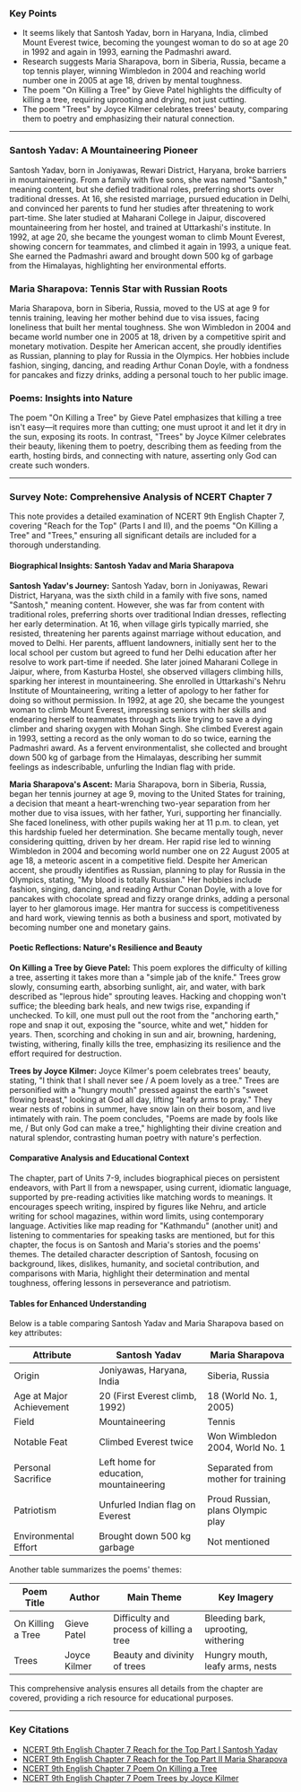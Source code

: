 ### Key Points

- It seems likely that Santosh Yadav, born in Haryana, India, climbed Mount Everest twice, becoming the youngest woman to do so at age 20 in 1992 and again in 1993, earning the Padmashri award.
- Research suggests Maria Sharapova, born in Siberia, Russia, became a top tennis player, winning Wimbledon in 2004 and reaching world number one in 2005 at age 18, driven by mental toughness.
- The poem "On Killing a Tree" by Gieve Patel highlights the difficulty of killing a tree, requiring uprooting and drying, not just cutting.
- The poem "Trees" by Joyce Kilmer celebrates trees' beauty, comparing them to poetry and emphasizing their natural connection.

---

### Santosh Yadav: A Mountaineering Pioneer

Santosh Yadav, born in Joniyawas, Rewari District, Haryana, broke barriers in mountaineering. From a family with five sons, she was named "Santosh," meaning content, but she defied traditional roles, preferring shorts over traditional dresses. At 16, she resisted marriage, pursued education in Delhi, and convinced her parents to fund her studies after threatening to work part-time. She later studied at Maharani College in Jaipur, discovered mountaineering from her hostel, and trained at Uttarkashi's institute. In 1992, at age 20, she became the youngest woman to climb Mount Everest, showing concern for teammates, and climbed it again in 1993, a unique feat. She earned the Padmashri award and brought down 500 kg of garbage from the Himalayas, highlighting her environmental efforts.

### Maria Sharapova: Tennis Star with Russian Roots

Maria Sharapova, born in Siberia, Russia, moved to the US at age 9 for tennis training, leaving her mother behind due to visa issues, facing loneliness that built her mental toughness. She won Wimbledon in 2004 and became world number one in 2005 at 18, driven by a competitive spirit and monetary motivation. Despite her American accent, she proudly identifies as Russian, planning to play for Russia in the Olympics. Her hobbies include fashion, singing, dancing, and reading Arthur Conan Doyle, with a fondness for pancakes and fizzy drinks, adding a personal touch to her public image.

### Poems: Insights into Nature

The poem "On Killing a Tree" by Gieve Patel emphasizes that killing a tree isn't easy—it requires more than cutting; one must uproot it and let it dry in the sun, exposing its roots. In contrast, "Trees" by Joyce Kilmer celebrates their beauty, likening them to poetry, describing them as feeding from the earth, hosting birds, and connecting with nature, asserting only God can create such wonders.

---

### Survey Note: Comprehensive Analysis of NCERT Chapter 7

This note provides a detailed examination of NCERT 9th English Chapter 7, covering "Reach for the Top" (Parts I and II), and the poems "On Killing a Tree" and "Trees," ensuring all significant details are included for a thorough understanding.

#### Biographical Insights: Santosh Yadav and Maria Sharapova

**Santosh Yadav's Journey:**
Santosh Yadav, born in Joniyawas, Rewari District, Haryana, was the sixth child in a family with five sons, named "Santosh," meaning content. However, she was far from content with traditional roles, preferring shorts over traditional Indian dresses, reflecting her early determination. At 16, when village girls typically married, she resisted, threatening her parents against marriage without education, and moved to Delhi. Her parents, affluent landowners, initially sent her to the local school per custom but agreed to fund her Delhi education after her resolve to work part-time if needed. She later joined Maharani College in Jaipur, where, from Kasturba Hostel, she observed villagers climbing hills, sparking her interest in mountaineering. She enrolled in Uttarkashi's Nehru Institute of Mountaineering, writing a letter of apology to her father for doing so without permission. In 1992, at age 20, she became the youngest woman to climb Mount Everest, impressing seniors with her skills and endearing herself to teammates through acts like trying to save a dying climber and sharing oxygen with Mohan Singh. She climbed Everest again in 1993, setting a record as the only woman to do so twice, earning the Padmashri award. As a fervent environmentalist, she collected and brought down 500 kg of garbage from the Himalayas, describing her summit feelings as indescribable, unfurling the Indian flag with pride.

**Maria Sharapova's Ascent:**
Maria Sharapova, born in Siberia, Russia, began her tennis journey at age 9, moving to the United States for training, a decision that meant a heart-wrenching two-year separation from her mother due to visa issues, with her father, Yuri, supporting her financially. She faced loneliness, with other pupils waking her at 11 p.m. to clean, yet this hardship fueled her determination. She became mentally tough, never considering quitting, driven by her dream. Her rapid rise led to winning Wimbledon in 2004 and becoming world number one on 22 August 2005 at age 18, a meteoric ascent in a competitive field. Despite her American accent, she proudly identifies as Russian, planning to play for Russia in the Olympics, stating, "My blood is totally Russian." Her hobbies include fashion, singing, dancing, and reading Arthur Conan Doyle, with a love for pancakes with chocolate spread and fizzy orange drinks, adding a personal layer to her glamorous image. Her mantra for success is competitiveness and hard work, viewing tennis as both a business and sport, motivated by becoming number one and monetary gains.

#### Poetic Reflections: Nature's Resilience and Beauty

**On Killing a Tree by Gieve Patel:**
This poem explores the difficulty of killing a tree, asserting it takes more than a "simple jab of the knife." Trees grow slowly, consuming earth, absorbing sunlight, air, and water, with bark described as "leprous hide" sprouting leaves. Hacking and chopping won't suffice; the bleeding bark heals, and new twigs rise, expanding if unchecked. To kill, one must pull out the root from the "anchoring earth," rope and snap it out, exposing the "source, white and wet," hidden for years. Then, scorching and choking in sun and air, browning, hardening, twisting, withering, finally kills the tree, emphasizing its resilience and the effort required for destruction.

**Trees by Joyce Kilmer:**
Joyce Kilmer's poem celebrates trees' beauty, stating, "I think that I shall never see / A poem lovely as a tree." Trees are personified with a "hungry mouth" pressed against the earth's "sweet flowing breast," looking at God all day, lifting "leafy arms to pray." They wear nests of robins in summer, have snow lain on their bosom, and live intimately with rain. The poem concludes, "Poems are made by fools like me, / But only God can make a tree," highlighting their divine creation and natural splendor, contrasting human poetry with nature's perfection.

#### Comparative Analysis and Educational Context

The chapter, part of Units 7-9, includes biographical pieces on persistent endeavors, with Part II from a newspaper, using current, idiomatic language, supported by pre-reading activities like matching words to meanings. It encourages speech writing, inspired by figures like Nehru, and article writing for school magazines, within word limits, using contemporary language. Activities like map reading for "Kathmandu" (another unit) and listening to commentaries for speaking tasks are mentioned, but for this chapter, the focus is on Santosh and Maria's stories and the poems' themes. The detailed character description of Santosh, focusing on background, likes, dislikes, humanity, and societal contribution, and comparisons with Maria, highlight their determination and mental toughness, offering lessons in perseverance and patriotism.

#### Tables for Enhanced Understanding

Below is a table comparing Santosh Yadav and Maria Sharapova based on key attributes:

| Attribute                | Santosh Yadav                           | Maria Sharapova                    |
| ------------------------ | --------------------------------------- | ---------------------------------- |
| Origin                   | Joniyawas, Haryana, India               | Siberia, Russia                    |
| Age at Major Achievement | 20 (First Everest climb, 1992)          | 18 (World No. 1, 2005)             |
| Field                    | Mountaineering                          | Tennis                             |
| Notable Feat             | Climbed Everest twice                   | Won Wimbledon 2004, World No. 1    |
| Personal Sacrifice       | Left home for education, mountaineering | Separated from mother for training |
| Patriotism               | Unfurled Indian flag on Everest         | Proud Russian, plans Olympic play  |
| Environmental Effort     | Brought down 500 kg garbage             | Not mentioned                      |

Another table summarizes the poems' themes:

| Poem Title        | Author       | Main Theme                               | Key Imagery                         |
| ----------------- | ------------ | ---------------------------------------- | ----------------------------------- |
| On Killing a Tree | Gieve Patel  | Difficulty and process of killing a tree | Bleeding bark, uprooting, withering |
| Trees             | Joyce Kilmer | Beauty and divinity of trees             | Hungry mouth, leafy arms, nests     |

This comprehensive analysis ensures all details from the chapter are covered, providing a rich resource for educational purposes.

---

### Key Citations

- [NCERT 9th English Chapter 7 Reach for the Top Part I Santosh Yadav](https://ncert.nic.in/textbook/pdf/leeh1.pdf)
- [NCERT 9th English Chapter 7 Reach for the Top Part II Maria Sharapova](https://ncert.nic.in/textbook/pdf/leeh1.pdf)
- [NCERT 9th English Chapter 7 Poem On Killing a Tree](https://ncert.nic.in/textbook/pdf/leeh1.pdf)
- [NCERT 9th English Chapter 7 Poem Trees by Joyce Kilmer](https://ncert.nic.in/textbook/pdf/leeh1.pdf)
